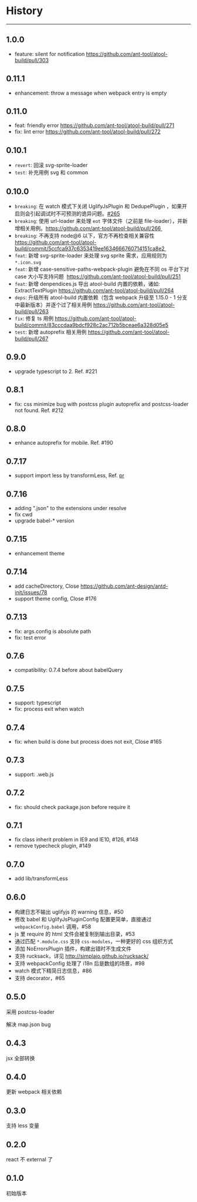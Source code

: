 # History

---

## 1.0.0

- feature: silent for notification https://github.com/ant-tool/atool-build/pull/303

## 0.11.1

- enhancement: throw a message when webpack entry is empty

## 0.11.0

- feat: friendly error https://github.com/ant-tool/atool-build/pull/271
- fix: lint error https://github.com/ant-tool/atool-build/pull/272

## 0.10.1

- `revert`: 回滚 svg-sprite-loader
- `test`: 补充用例 svg 和 common

## 0.10.0

- `breaking`: 在 watch 模式下关闭 UglifyJsPlugin 和 DedupePlugin ，如果开启则会引起调试时不可预测的诡异问题。[#265](https://github.com/ant-tool/atool-build/issues/265)
- `breaking`: 使用 url-loader 来处理 `eot` 字体文件（之前是 file-loader），并新增相关用例。https://github.com/ant-tool/atool-build/pull/266 
- `breaking`: 不再支持 node@6 以下，官方不再检查相关兼容性 https://github.com/ant-tool/atool-build/commit/5ccfca937c6353419ee1634666760714151ca8e2 
- `feat`: 新增 svg-sprite-loader 来处理 svg sprite 需求，应用规则为 `*.icon.svg`
- `feat`: 新增 case-sensitive-paths-webpack-plugin 避免在不同 os 平台下对 case 大小写支持问题  https://github.com/ant-tool/atool-build/pull/251
- `feat`: 新增 denpendices.js 导出 atool-build 内置的依赖，诸如: ExtractTextPlugin https://github.com/ant-tool/atool-build/pull/264
- `deps`: 升级所有 atool-build 内置依赖（包含 webpack 升级至 1.15.0 - 1 分支中最新版本）并逐个过了相关用例 https://github.com/ant-tool/atool-build/pull/263
- `fix`: 修复 ts 用例 https://github.com/ant-tool/atool-build/commit/83cccdaa9bdcf928c2ac712b5bceae6a328d05e5
- `test`: 新增 autoprefix 相关用例 https://github.com/ant-tool/atool-build/pull/267

## 0.9.0

- upgrade typescript to 2. Ref. #221

## 0.8.1

- fix: css minimize bug with postcss plugin autoprefix and postcss-loader not found. Ref. #212

## 0.8.0

- enhance autoprefix for mobile. Ref. #190

## 0.7.17

- support import less by transformLess, Ref. [pr](https://github.com/ant-tool/atool-build/pull/188)

## 0.7.16

- adding ".json" to the extensions under resolve
- fix cwd
- upgrade babel-* version

## 0.7.15

- enhancement theme

## 0.7.14

- add cacheDirectory, Close https://github.com/ant-design/antd-init/issues/78
- support theme config, Close #176

## 0.7.13

- fix: args.config is absolute path
- fix: test error

## 0.7.6

- compatibility: 0.7.4 before about babelQuery

## 0.7.5

- support: typescript
- fix: process exit when watch

## 0.7.4

- fix: when build is done but process does not exit, Close #165

## 0.7.3

- support: .web.js

## 0.7.2

- fix: should check package.json before require it

## 0.7.1

- fix class inherit problem in IE9 and IE10, #126, #148
- remove typecheck plugin, #149

## 0.7.0

- add lib/transformLess

## 0.6.0

- 构建日志不输出 uglifyjs 的 warning 信息，#50
- 修改 babel 和 UglifyJsPluginConfig 配置更简单，直接通过 `webpackConfig.babel` 调用，#58
- js 里 require 的 html 文件会被复制到输出目录，#53
- 通过匹配 `*.module.css` 支持 `css-modules`，一种更好的 css 组织方式
- 添加 NoErrorsPlugin 插件，构建出错时不生成文件
- 支持 rucksack，详见 http://simplaio.github.io/rucksack/
- 支持 webpackConfig 处理了 i18n 后是数组的场景，#98
- watch 模式下精简日志信息，#86
- 支持 decorator，#65

## 0.5.0

采用 postcss-loader

解决 map.json bug

## 0.4.3

jsx 全部转换

## 0.4.0

更新 webpack 相关依赖

## 0.3.0

支持 less 变量

## 0.2.0

react 不 external 了

## 0.1.0

初始版本

